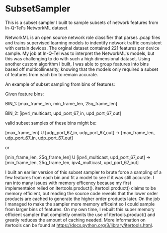 # SubsetSampler

This is a subset sampler I built to sample subsets of network features from In-Q-Tel's NetworkML dataset.

NetworkML is an open source network role classifier that parses .pcap files and trains supervised learning models to indentify
network traffic consistent with certain devices. The orginal dataset contained 221 features per device sample. My job at In-Q-Tel
was to interpret the NetworkML's models, but this was challenging to do with such a high dimensional dataset.
Using another custom algorithm I built, I was able to group features into bins based off multicollinearity, knowing that the models only required
a subset of features from each bin to remain accurate.

An example of subset sampling from bins of features:

Given feature bins:

BIN_1: [max_frame_len, min_frame_len, 25q_frame_len]

BIN_2: [ipv4_multicast, upd_port_67_in, upd_port_67_out]

valid subset samples of these bins might be:

[max_frame_len] U [udp_port_67_in, udp_port_67_out] -> [max_frame_len, udp_port_67_in, udp_port_67_out]

or

[min_frame_len, 25q_frame_len] U [ipv4_multicast, upd_port_67_out] -> [min_frame_len, 25q_frame_len, ipv4_multicast, upd_port_67_out]

I built an earlier version of this subset sampler to brute force a sampling of a few features from each bin and fit a model to see if it was still accurate.
I ran into many issues with memory efficency because my first implementaion relied on itertools.product(). itertool.product() claims to be memory efficient, but reading the
source code reveals that the lower order products are cached to generate the higher order products later. On the job I managed to make the sampler more memory
efficeint so I could sample from larger bins of features. On my own time, I rebuilt this super memory efficient sampler that completly ommits the use of itertools.product() and 
greatly reduces the amount of caching needed. More information on itertools can be found at https://docs.python.org/3/library/itertools.html.
